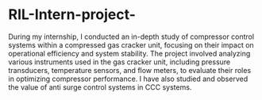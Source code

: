 # RIL-Intern-project-
During my internship, I conducted an in-depth study of compressor control systems within a compressed gas cracker unit, 
focusing on their impact on operational efficiency and system stability. 
The project involved analyzing various instruments used in the gas cracker unit, including pressure transducers, temperature sensors, and flow meters, to evaluate their roles in optimizing compressor performance.
I have also studied and observed the value of anti surge control systems in CCC systems.
